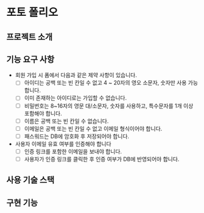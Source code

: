 # 포토 폴리오
## 프로젝트 소개

## 기능 요구 사항
- 회원 가입 시 폼에서 다음과 같은 제약 사항이 있습니다.   
  - [ ] 아이디는 공백 또는 빈 칸일 수 없고 4 ~ 20자의 영오 소문자, 숫자만 사용 가능합니다.
  - [ ] 이미 존재하는 아이디로는 가입할 수 없습니다.
  - [ ] 비밀번호는 8~16자의 영문 대/소문자, 숫자를 사용하고, 특수문자를 1개 이상 포함해야 합니다.
  - [ ] 이름은 공백 또는 빈 칸일 수 없습니다.
  - [ ] 이메일은 공백 또는 빈 칸일 수 없고 이메일 형식이어야 합니다.
  - [ ] 패스워드는 DB에 암호화 후 저장되어야 합니다.
- 사용자 이메일 유효 여부를 인증해야 합니다
  - [ ] 인증 링크를 포함한 이메일을 보내야 합니다.
  - [ ] 사용자가 인증 링크를 클릭한 후 인증 여부가 DB에 반영되어야 합니다.
## 사용 기술 스택

## 구현 기능
